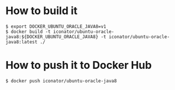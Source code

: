 # How to build it

```
$ export DOCKER_UBUNTU_ORACLE_JAVA8=v1
$ docker build -t iconator/ubuntu-oracle-java8:${DOCKER_UBUNTU_ORACLE_JAVA8} -t iconator/ubuntu-oracle-java8:latest ./
```

# How to push it to Docker Hub

```
$ docker push iconator/ubuntu-oracle-java8
```